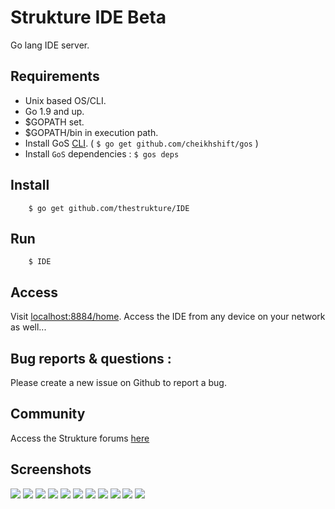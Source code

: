 # Strukture IDE Beta
Go lang IDE server.

## Requirements
- Unix based OS/CLI.
- Go 1.9 and up.
- $GOPATH set.
- $GOPATH/bin in execution path.
- Install GoS [CLI](http://golangserver.com). ( `$ go get github.com/cheikhshift/gos` )
- Install `GoS` dependencies : `$ gos deps`

## Install

		$ go get github.com/thestrukture/IDE


## Run

		$ IDE

## Access

Visit [localhost:8884/home](http://localhost:8884/home). Access the IDE from any device on your network as well...

## Bug reports & questions :
Please create a new issue on Github to report a bug.

## Community
Access the Strukture forums [here](http://forum.golangserver.com/forumdisplay.php?fid=3)

## Screenshots

![](tests/1.png)
![](tests/8.png)
![](tests/20.png)
![](tests/2.png)
![](tests/24.png)
![](tests/3.png)
![](tests/4.png)
![](tests/5.png)
![](tests/25.png)
![](tests/6.png)
![](tests/7.png)

